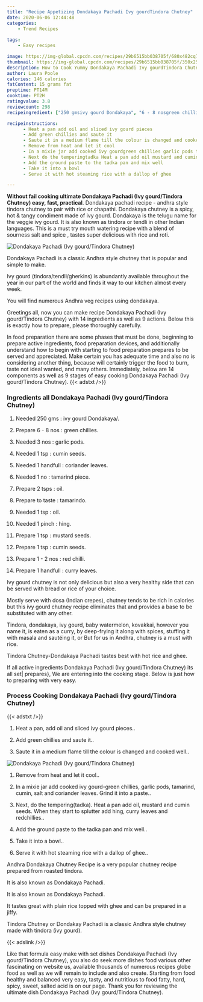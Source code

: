 ```yaml
---
title: "Recipe Appetizing Dondakaya Pachadi Ivy gourdTindora Chutney"
date: 2020-06-06 12:44:48
categories:
    - Trend Recipes
    
tags:
    - Easy recipes

image: https://img-global.cpcdn.com/recipes/29b6515bb038705f/680x482cq70/dondakaya-pachadi-ivy-gourdtindora-chutney-recipe-main-photo.jpg
thumbnail: https://img-global.cpcdn.com/recipes/29b6515bb038705f/350x250cq70/dondakaya-pachadi-ivy-gourdtindora-chutney-recipe-main-photo.jpg
description: How to Cook Yummy Dondakaya Pachadi Ivy gourdTindora Chutney with 14 ingredients and 9 stages of easy cooking.
author: Laura Poole
calories: 146 calories
fatContent: 15 grams fat
preptime: PT14M
cooktime: PT2H
ratingvalue: 3.8
reviewcount: 298
recipeingredient: ["250 gmsivy gourd Dondakaya", "6 - 8 nosgreen chillies", "3 nosgarlic pods", "1 tspcumin seeds", "1   handfullcoriander leaves", "1 notamarind piece", "2 tspsoil", "to tastetamarindo", "1 tspoil", "1 pinchhing", "1 tspmustard seeds", "1 tspcumin seeds", "1 - 2 nosred chilli", "1   handfullcurry leaves"]

recipeinstructions: 
      - Heat a pan add oil and sliced ivy gourd pieces 
      - Add green chillies and saute it 
      - Saute it in a medium flame till the colour is changed and cooked well 
      - Remove from heat and let it cool 
      - In a mixie jar add cooked ivy gourdgreen chillies garlic pods tamarind cumin salt and coriander leaves Grind it into a paste 
      - Next do the temperingtadka Heat a pan add oil mustard and cumin seeds When they start to splutter add hing curry leaves and redchillies 
      - Add the ground paste to the tadka pan and mix well 
      - Take it into a bowl 
      - Serve it with hot steaming rice with a dallop of ghee

---
```




**Without fail cooking ultimate Dondakaya Pachadi (Ivy gourd/Tindora Chutney) easy, fast, practical**. Dondakaya pachadi recipe - andhra style tindora chutney to pair with rice or chapathi. Dondakaya chutney is a spicy, hot &amp; tangy condiment made of ivy gourd. Dondakaya is the telugu name for the veggie ivy gourd. It is also known as tindora or tendli in other Indian languages. This is a must try mouth watering recipe with a blend of sourness salt and spice , tastes super delicious with rice and roti.


![Dondakaya Pachadi (Ivy gourd/Tindora Chutney)](https://img-global.cpcdn.com/recipes/29b6515bb038705f/680x482cq70/dondakaya-pachadi-ivy-gourdtindora-chutney-recipe-main-photo.jpg "Dondakaya Pachadi (Ivy gourd/Tindora Chutney)")



Dondakaya Pachadi is a classic Andhra style chutney that is popular and simple to make.

Ivy gourd (tindora/tendli/gherkins) is abundantly available throughout the year in our part of the world and finds it way to our kitchen almost every week.

You will find numerous Andhra veg recipes using dondakaya.


Greetings all, now you can make recipe Dondakaya Pachadi (Ivy gourd/Tindora Chutney) with 14 ingredients as well as 9 actions. Below this is exactly how to prepare, please thoroughly carefully.

In food preparation there are some phases that must be done, beginning to prepare active ingredients, food preparation devices, and additionally understand how to begin with starting to food preparation prepares to be served and appreciated. Make certain you has adequate time and also no is considering another thing, because will certainly trigger the food to burn, taste not ideal wanted, and many others. Immediately, below are 14 components as well as 9 stages of easy cooking Dondakaya Pachadi (Ivy gourd/Tindora Chutney).
{{< adstxt />}}

### Ingredients all Dondakaya Pachadi (Ivy gourd/Tindora Chutney)


1. Needed 250 gms : ivy gourd Dondakaya/.

1. Prepare 6 - 8 nos : green chillies.

1. Needed 3 nos : garlic pods.

1. Needed 1 tsp : cumin seeds.

1. Needed 1   handfull : coriander leaves.

1. Needed 1 no : tamarind piece.

1. Prepare 2 tsps : oil.

1. Prepare to taste : tamarindo.

1. Needed 1 tsp : oil.

1. Needed 1 pinch : hing.

1. Prepare 1 tsp : mustard seeds.

1. Prepare 1 tsp : cumin seeds.

1. Prepare 1 - 2 nos : red chilli.

1. Prepare 1   handfull : curry leaves.


Ivy gourd chutney is not only delicious but also a very healthy side that can be served with bread or rice of your choice.

Mostly serve with dosa (Indian crepes), chutney tends to be rich in calories but this ivy gourd chutney recipe eliminates that and provides a base to be substituted with any other.

Tindora, dondakaya, ivy gourd, baby watermelon, kovakkai, however you name it, is eaten as a curry, by deep-frying it along with spices, stuffing it with masala and sautéing it, or But for us in Andhra, chutney is a must with rice.

Tindora Chutney-Dondakaya Pachadi tastes best with hot rice and ghee.


If all active ingredients Dondakaya Pachadi (Ivy gourd/Tindora Chutney) its all set| prepares}, We are entering into the cooking stage. Below is just how to preparing with very easy.

### Process Cooking Dondakaya Pachadi (Ivy gourd/Tindora Chutney)

{{< adstxt />}}


1. Heat a pan, add oil and sliced ivy gourd pieces..



1. Add green chillies and saute it..



1. Saute it in a medium flame till the colour is changed and cooked well..



![Dondakaya Pachadi (Ivy gourd/Tindora Chutney)](https://img-global.cpcdn.com/steps/fae8a41753c3f5ea/160x128cq70/dondakaya-pachadi-ivy-gourdtindora-chutney-recipe-step-3-photo.jpg" "Dondakaya Pachadi (Ivy gourd/Tindora Chutney)")



1. Remove from heat and let it cool..



1. In a mixie jar add cooked ivy gourd-green chillies, garlic pods, tamarind, cumin, salt and coriander leaves. Grind it into a paste..



1. Next, do the tempering(tadka). Heat a pan add oil, mustard and cumin seeds. When they start to splutter add hing, curry leaves and redchillies..



1. Add the ground paste to the tadka pan and mix well..



1. Take it into a bowl..



1. Serve it with hot steaming rice with a dallop of ghee..




Andhra Dondakaya Chutney Recipe is a very popular chutney recipe prepared from roasted tindora.

It is also known as Dondakaya Pachadi.

It is also known as Dondakaya Pachadi.

It tastes great with plain rice topped with ghee and can be prepared in a jiffy.

Tindora Chutney or Dondakay Pachadi is a classic Andhra style chutney made with tindora (ivy gourd).


{{< adslink />}}

Like that formula easy make with set dishes Dondakaya Pachadi (Ivy gourd/Tindora Chutney), you also do seek more dishes food various other fascinating on website us, available thousands of numerous recipes globe food as well as we will remain to include and also create. Starting from food healthy and balanced very easy, tasty, and nutritious to food fatty, hard, spicy, sweet, salted acid is on our page. Thank you for reviewing the ultimate dish Dondakaya Pachadi (Ivy gourd/Tindora Chutney).
